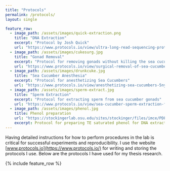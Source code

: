 ```yaml
---
title: "Protocols"
permalink: /protocols/
layout: single

feature_row:
  - image_path: /assets/images/quick-extraction.png
    title: "DNA Extraction"
    excerpt: "Protocol by Josh Quick"
    url: "https://www.protocols.io/view/ultra-long-read-sequencing-protocol-for-rad004-mrxc57n"
  - image_path: /assets/images/cukesurg.jpg
    title: "Gonad Removal"
    excerpt: "Protocol for removing gonads without killing the sea cucumber"
    url: "https://www.protocols.io/view/surgical-removal-of-sea-cucumber-gonads-5pag5ie"
  - image_path: /assets/images/drunkcuke.jpg 
    title: "Sea Cucumber Anesthesia"
    excerpt: "Protocol for anesthetizing Sea Cucumbers"
    url: "https://www.protocols.io/view/anesthetizing-sea-cucumbers-5nyg5fw"
  - image_path: /assets/images/sperm-extract.jpg
    title: "Sperm Extraction"
    excerpt: "Protocol for extracting sperm from sea cucumber gonads"
    url: "https://www.protocols.io/view/sea-cucumber-sperm-extraction-from-gonads-5pbg5in"
  - image_path: /assets/images/phenol.jpg
    title: Phenol preparation
    url: "https://stockingerlab.osu.edu/sites/stockinger/files/imce/PDFs/Protocols/PhenolPrep.pdf"
    excerpt: Protocol for preparing TE saturated phenol for DNA extraction
---
```


Having detailed instructions for how to perform procedures in the lab is critical for successful experiments and reproducibility. I use the website [www.protocols.io](https://www.protocols.io/) for writing and storing the protocols I use. Below are the protocols I have used for my thesis research.

{% include feature_row %}


